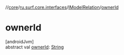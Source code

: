 //[core](../../../index.md)/[ru.surf.core.interfaces](../index.md)/[IModelRelation](index.md)/[ownerId](owner-id.md)

# ownerId

[androidJvm]\
abstract val [ownerId](owner-id.md): [String](https://kotlinlang.org/api/latest/jvm/stdlib/kotlin/-string/index.html)
